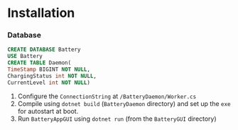 # Installation
### Database
```sql
CREATE DATABASE Battery
USE Battery
CREATE TABLE Daemon(
TimeStamp BIGINT NOT NULL,
ChargingStatus int NOT NULL,
CurrentLevel int NOT NULL)
```
1. Configure the `ConnectionString` at `/BatteryDaemon/Worker.cs`
1. Compile using `dotnet build` (`BatteryDaemon` directory) and set up the `exe` for autostart at boot.
1. Run `BatteryAppGUI` using `dotnet run` (from the `BatteryGUI` directory) 

